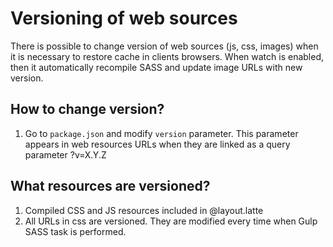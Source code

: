 # Versioning of web sources

There is possible to change version of web sources (js, css, images) when it is necessary to restore cache in clients browsers.
When watch is enabled, then it automatically recompile SASS and update image URLs with new version.

## How to change version?
1. Go to `package.json` and modify `version` parameter. This parameter appears in web resources URLs when they are linked as a query parameter ?v=X.Y.Z

## What resources are versioned?
1. Compiled CSS and JS resources included in @layout.latte
1. All URLs in css are versioned. They are modified every time when Gulp SASS task is performed.
